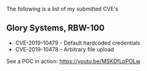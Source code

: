 The following is a list of my submitted CVE's

## Glory Systems, RBW-100
* CVE-2019-10479 - Default hardcoded credentials
* CVE-2019-10478 - Arbitrary file upload

See a POC in action: https://youtu.be/MSKDfLpPOLw
